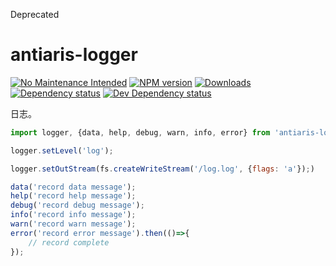 Deprecated

# antiaris-logger
[![No Maintenance Intended](http://unmaintained.tech/badge.svg)](http://unmaintained.tech/) [![NPM version][npm-image]][npm-url] [![Downloads][downloads-image]][npm-url] [![Dependency status][david-dm-image]][david-dm-url] [![Dev Dependency status][david-dm-dev-image]][david-dm-dev-url]

日志。

```js
import logger, {data, help, debug, warn, info, error} from 'antiaris-logger';

logger.setLevel('log');

logger.setOutStream(fs.createWriteStream('/log.log', {flags: 'a'});)

data('record data message');
help('record help message');
debug('record debug message');
info('record info message');
warn('record warn message');
error('record error message').then(()=>{
    // record complete
});

```


[npm-url]: https://npmjs.org/package/antiaris-logger
[downloads-image]: http://img.shields.io/npm/dm/antiaris-logger.svg
[npm-image]: http://img.shields.io/npm/v/antiaris-logger.svg
[david-dm-url]:https://david-dm.org/antiaris/antiaris-logger
[david-dm-image]:https://david-dm.org/antiaris/antiaris-logger.svg
[david-dm-dev-url]:https://david-dm.org/antiaris/antiaris-logger#info=devDependencies
[david-dm-dev-image]:https://david-dm.org/antiaris/antiaris-logger/dev-status.svg
